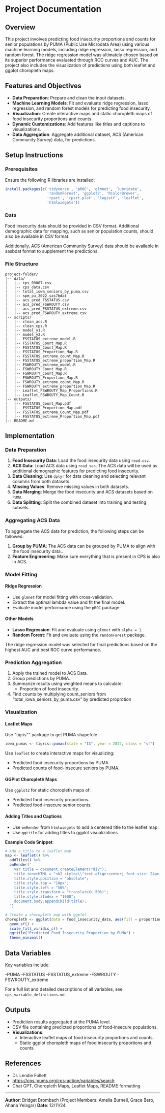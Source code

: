 # Project Documentation

## Overview

This project involves predicting food insecurity proportions and counts for senior populations by PUMA (Public Use Microdata Area) using various machine learning models, including ridge regression, lasso regression, and random forest. The ridge regression model was ultimately chosen based on its superior performance evaluated through ROC curves and AUC. The project also includes the visualization of predictions using both leaflet and ggplot choropleth maps.

## Features and Objectives

- **Data Preparation**: Prepare and clean the input datasets.
- **Machine Learning Models**: Fit and evaluate ridge regression, lasso regression, and random forest models for predicting food insecurity.
- **Visualization**: Create interactive maps and static choropleth maps of food insecurity proportions and counts.
- **Dynamic Customizations**: Add features like titles and captions to visualizations.
- **Data Aggregation**: Aggregate additional dataset, ACS (American Community Survey) data, for predictions.

## Setup Instructions

### Prerequisites

Ensure the following R libraries are installed:

```r
install.packages(c('tidyverse', 'pROC', 'glmnet', 'lubridate',
                   'randomForest', 'ggplot2', 'RColorBrewer',
                   'rpart', 'rpart.plot', 'logistf', 'leaflet',
                   'htmlwidgets'))
```

### Data

Food insecurity data should be provided in CSV format. Additional demographic data for mapping, such as senior population counts, should also be available in CSV format.

Additionally, ACS (American Community Survey) data should be available in sasbdat format to supplement the predictions.

### File Structure

```
project-folder/
|-- data/
|   |-- cps_00007.csv
|   |-- cps_data.csv
|   |-- total_iowa_seniors_by_puma.csv
|   |-- spm_pu_2022.sas7bdat
|   |-- acs_pred_FSSTATUS.csv
|   |-- acs_pred_FSWROUTY.csv
|   |-- acs_pred_FSSTATUS_extreme.csv
|   |-- acs_pred_FSWROUTY_extreme.csv
|-- scripts/
|   |-- clean_acs.R
|   |-- clean_cps.R
|   |-- model_y1.R
|   |-- model_y2.R
|   |-- FSSTATUS_extreme_model.R
|   |-- FSSTATUS_Count_Map.R
|   |-- FSSTATUS_Count_Map.R
|   |-- FSSTATUS_Proportion_Map.R
|   |-- FSSTATUS_extreme_count_Map.R
|   |-- FSSTATUS_extreme_proportion_Map.R
|   |-- FSWROUTY_extreme_model.R
|   |-- FSWROUTY_Count_Map.R
|   |-- FSWROUTY_Count_Map.R
|   |-- FSWROUTY_Proportion_Map.R
|   |-- FSWROUTY_extreme_count_Map.R
|   |-- FSWROUTY_extreme_proportion_Map.R
|   |-- Leaflet_FSWROUTY_Map_Proportions.R
|   |-- Leaflet_FSWROUTY_Map_Count.R
|-- outputs/
|   |-- FSSTATUS_Count_Map.pdf
|   |-- FSSTATUS_Proportion_Map.pdf
|   |-- FSSTATUS_extreme_Count_Map.pdf
|   |-- FSSTATUS_extreme_Proportion_Map.pdf
|-- README.md
```

## Implementation

### Data Preparation

1. **Food Insecurity Data**: Load the food insecurity data using `read.csv`.
2. **ACS Data**: Load ACS data using `read_sas`. The ACS data will be used as additional demographic features for predicting food insecurity.
3. **Data Cleaning**: Use `dplyr` for data cleaning and selecting relevant columns from both datasets.
4. **Missing Values**: Remove missing values in both datasets.
5. **Data Merging**: Merge the food insecurity and ACS datasets based on `PUMA`.
6. **Data Splitting**: Split the combined dataset into training and testing subsets.

### Aggregating ACS Data



To aggregate the ACS data for prediction, the following steps can be followed:

1. **Group by PUMA**: The ACS data can be grouped by PUMA to align with the food insecurity data..
4. **Feature Engineering**: Make sure everything that is present in CPS is also in ACS.

### Model Fitting

#### Ridge Regression

- Use `glmnet` for model fitting with cross-validation.
- Extract the optimal lambda value and fit the final model.
- Evaluate model performance using the `pROC` package.

#### Other Models

- **Lasso Regression**: Fit and evaluate using `glmnet` with `alpha = 1`.
- **Random Forest**: Fit and evaluate using the `randomForest` package.

The ridge regression model was selected for final predictions based on the highest AUC and best ROC curve performance.

### Prediction Aggregation

1. Apply the trained model to ACS Data.
2. Group predictions by PUMA.
3. Summarize results using weighted means to calculate:
   - Proportion of food insecurity.
4. Find counts by multiplying count_seniors from "total_iowa_seniors_by_puma.csv" by predicted proprotion

### Visualization

#### Leaflet Maps
Use "tigris"" package to get PUMA shapefule

```r
iowa_pumas <- tigris::pumas(state = "IA", year = 2022, class = "sf")
```

Use `leaflet` to create interactive maps for visualizing:
- Predicted food insecurity proportions by PUMA.
- Predicted counts of food-insecure seniors by PUMA.

#### GGPlot Choropleth Maps

Use `ggplot2` for static choropleth maps of:
- Predicted food insecurity proportions.
- Predicted food-insecure senior counts.

#### Adding Titles and Captions

- Use `onRender` from `htmlwidgets` to add a centered title to the leaflet map.
- Use `ggtitle` for adding titles to ggplot visualizations.

**Example Code Snippet**:

```r
# Add a title to a leaflet map
map <- leaflet() %>%
  addTiles() %>%
  onRender('
    var title = document.createElement("div");
    title.innerHTML = "<h2 style=\\"text-align:center; font-size: 24px; color: black;\\">Food Insecurity by PUMA</h2>";
    title.style.position = "absolute";
    title.style.top = "10px";
    title.style.left = "50%";
    title.style.transform = "translateX(-50%)";
    title.style.zIndex = "1000";
    document.body.appendChild(title);
  ')

# Create a choropleth map with ggplot
choropleth <- ggplot(data = food_insecurity_data, aes(fill = proportion_of_population, geometry = geometry)) +
  geom_sf() +
  scale_fill_viridis_c() +
  ggtitle("Predicted Food Insecurity Proportion by PUMA") +
  theme_minimal()
```

## Data Variables

Key variables include:

-PUMA
-FSSTATUS
-FSSTATUS_extreme
-FSWROUTY
-FSWROUTY_extreme


For a full list and detailed descriptions of all variables, see `cps_variable_definitions.md`.

## Outputs

- Prediction results aggregated at the PUMA level.
- CSV file containing predicted proportions of food-insecure populations.
- **Visualizations**:
  - Interactive leaflet maps of food insecurity proportions and counts.
  - Static ggplot choropleth maps of food insecurity proportions and counts.


## References

- Dr. Lendie Follett
- https://cps.ipums.org/cps-action/variables/search
- Chat GPT, Choropleth Maps, Leaflet Maps, README formatting

---

**Author**: Bridget Brombach (Project Members: Amelia Burnell, Grace Bero, Ahana Yelagar)
**Date**: 12/11/24